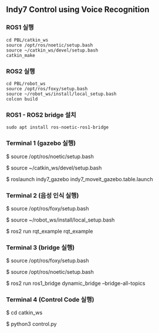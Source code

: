 ## Indy7 Control using Voice Recognition

### ROS1 실행
```
cd PBL/catkin_ws
source /opt/ros/noetic/setup.bash 
source ~/catkin_ws/devel/setup.bash 
catkin_make 
```

### ROS2 실행
```
cd PBL/robot_ws
source /opt/ros/foxy/setup.bash 
source ~/robot_ws/install/local_setup.bash 
colcon build 
```

### ROS1 - ROS2 bridge 설치
`sudo apt install ros-noetic-ros1-bridge`

### Terminal 1 (gazebo 실행)
$ source /opt/ros/noetic/setup.bash

$ source ~/catkin_ws/devel/setup.bash 

$ roslaunch indy7_gazebo indy7_moveit_gazebo.table.launch 

### Terminal 2 (음성 인식 실행)
$ source /opt/ros/foxy/setup.bash 

$ source ~/robot_ws/install/local_setup.bash 

$ ros2 run rqt_example rqt_example 

### Terminal 3 (bridge 실행)
$ source /opt/ros/foxy/setup.bash 

$ source /opt/ros/noetic/setup.bash 

$ ros2 run ros1_bridge dynamic_bridge –bridge-all-topics 

### Terminal 4 (Control Code 실행)
$ cd catkin_ws 

$ python3 control.py 
